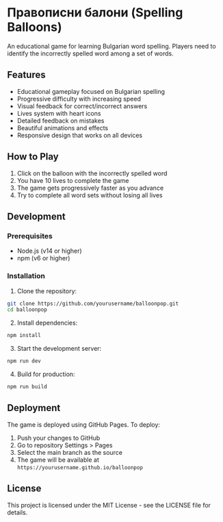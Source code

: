 # Правописни балони (Spelling Balloons)

An educational game for learning Bulgarian word spelling. Players need to identify the incorrectly spelled word among a set of words.

## Features

- Educational gameplay focused on Bulgarian spelling
- Progressive difficulty with increasing speed
- Visual feedback for correct/incorrect answers
- Lives system with heart icons
- Detailed feedback on mistakes
- Beautiful animations and effects
- Responsive design that works on all devices

## How to Play

1. Click on the balloon with the incorrectly spelled word
2. You have 10 lives to complete the game
3. The game gets progressively faster as you advance
4. Try to complete all word sets without losing all lives

## Development

### Prerequisites

- Node.js (v14 or higher)
- npm (v6 or higher)

### Installation

1. Clone the repository:
```bash
git clone https://github.com/yourusername/balloonpop.git
cd balloonpop
```

2. Install dependencies:
```bash
npm install
```

3. Start the development server:
```bash
npm run dev
```

4. Build for production:
```bash
npm run build
```

## Deployment

The game is deployed using GitHub Pages. To deploy:

1. Push your changes to GitHub
2. Go to repository Settings > Pages
3. Select the main branch as the source
4. The game will be available at `https://yourusername.github.io/balloonpop`

## License

This project is licensed under the MIT License - see the LICENSE file for details. 
